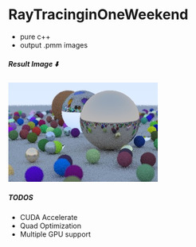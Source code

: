# RayTracinginOneWeekend
- pure c++
- output .pmm images

##### Result Image ⬇️

<img src="./imgs/output_300_10_20.jpg"/>

##### TODOS

- CUDA Accelerate
- Quad Optimization
- Multiple GPU support

